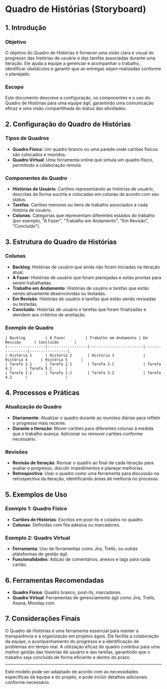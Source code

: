 # Quadro de Histórias (Storyboard)

## 1. Introdução

### Objetivo
O objetivo do Quadro de Histórias é fornecer uma visão clara e visual do progresso das histórias de usuário e das tarefas associadas durante uma iteração. Ele ajuda a equipe a gerenciar e acompanhar o trabalho, identificar obstáculos e garantir que as entregas sejam realizadas conforme o planejado.

### Escopo
Este documento descreve a configuração, os componentes e o uso do Quadro de Histórias para uma equipe ágil, garantindo uma comunicação eficaz e uma visão compartilhada do status das atividades.

## 2. Configuração do Quadro de Histórias

### Tipos de Quadros
- **Quadro Físico**: Um quadro branco ou uma parede onde cartões físicos são colocados e movidos.
- **Quadro Virtual**: Uma ferramenta online que simula um quadro físico, permitindo a colaboração remota.

### Componentes do Quadro
- **Histórias de Usuário**: Cartões representando as histórias de usuário, descritas de forma sucinta e colocadas em colunas de acordo com seu status.
- **Tarefas**: Cartões menores ou itens de trabalho associados a cada história de usuário.
- **Colunas**: Categorias que representam diferentes estados do trabalho (por exemplo, "A Fazer", "Trabalho em Andamento", "Em Revisão", "Concluído").

## 3. Estrutura do Quadro de Histórias

### Colunas
- **Backlog**: Histórias de usuário que ainda não foram iniciadas na iteração atual.
- **A Fazer**: Histórias de usuário que foram planejadas e estão prontas para serem trabalhadas.
- **Trabalho em Andamento**: Histórias de usuário e tarefas que estão sendo ativamente desenvolvidas ou testadas.
- **Em Revisão**: Histórias de usuário e tarefas que estão sendo revisadas ou testadas.
- **Concluído**: Histórias de usuário e tarefas que foram finalizadas e atendem aos critérios de aceitação.

### Exemplo de Quadro
```
| Backlog         | A Fazer         | Trabalho em Andamento | Em Revisão      | Concluído       |
|-----------------|------------------|------------------------|-----------------|-----------------|
| História 1      | História 2       | História 3             | História 4      | História 5      |
| Tarefa 1.1      | Tarefa 2.1       | Tarefa 3.1             | Tarefa 4.1      | Tarefa 5.1      |
| Tarefa 1.2      | Tarefa 2.2       | Tarefa 3.2             | Tarefa 4.2      |                 |
```

## 4. Processos e Práticas

### Atualização do Quadro
- **Diariamente**: Atualizar o quadro durante as reuniões diárias para refletir o progresso mais recente.
- **Durante a Iteração**: Mover cartões para diferentes colunas à medida que o trabalho avança. Adicionar ou remover cartões conforme necessário.

### Revisões
- **Revisão de Iteração**: Revisar o quadro ao final de cada iteração para avaliar o progresso, discutir impedimentos e planejar melhorias.
- **Retrospectiva**: Usar o quadro como uma ferramenta para discussão na retrospectiva da iteração, identificando áreas de melhoria no processo.

## 5. Exemplos de Uso

### Exemplo 1: Quadro Físico
- **Cartões de Histórias**: Escritos em post-its e colados no quadro.
- **Colunas**: Definidas com fita adesiva ou marcadores.

### Exemplo 2: Quadro Virtual
- **Ferramenta**: Uso de ferramentas como Jira, Trello, ou outras plataformas de gestão ágil.
- **Funcionalidades**: Adição de comentários, anexos e tags para cada cartão.

## 6. Ferramentas Recomendadas

- **Quadro Físico**: Quadro branco, post-its, marcadores.
- **Quadro Virtual**: Ferramentas de gerenciamento ágil como Jira, Trello, Asana, Monday.com.

## 7. Considerações Finais

O Quadro de Histórias é uma ferramenta essencial para manter a transparência e a organização em projetos ágeis. Ele facilita a colaboração da equipe, o acompanhamento do progresso e a identificação de problemas em tempo real. A utilização eficaz do quadro contribui para uma melhor gestão das histórias de usuário e das tarefas, garantindo que o trabalho seja concluído de forma eficiente e dentro do prazo.

---

Este modelo pode ser adaptado de acordo com as necessidades específicas da equipe e do projeto, e pode incluir detalhes adicionais conforme necessário.